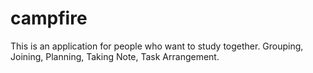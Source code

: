 # campfire
This is an application for people who want to study together.  Grouping, Joining, Planning, Taking Note, Task Arrangement.

